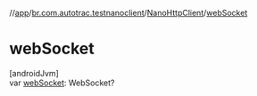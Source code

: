 //[app](../../../index.md)/[br.com.autotrac.testnanoclient](../index.md)/[NanoHttpClient](index.md)/[webSocket](web-socket.md)

# webSocket

[androidJvm]\
var [webSocket](web-socket.md): WebSocket?
